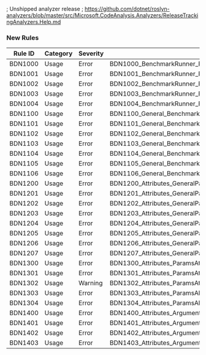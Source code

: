 ﻿; Unshipped analyzer release
; https://github.com/dotnet/roslyn-analyzers/blob/master/src/Microsoft.CodeAnalysis.Analyzers/ReleaseTrackingAnalyzers.Help.md

### New Rules

Rule ID  | Category | Severity | Notes
---------|----------|----------|--------------------
BDN1000  |  Usage   | Error	   | BDN1000_BenchmarkRunner_Run_TypeArgumentClassMissingBenchmarkMethods
BDN1001  |  Usage   | Error	   | BDN1001_BenchmarkRunner_Run_TypeArgumentClassMustBePublic
BDN1002  |  Usage   | Error	   | BDN1002_BenchmarkRunner_Run_TypeArgumentClassMustBeUnsealed
BDN1003  |  Usage   | Error	   | BDN1003_BenchmarkRunner_Run_TypeArgumentClassMustBeNonAbstract
BDN1004  |  Usage   | Error	   | BDN1004_BenchmarkRunner_Run_GenericTypeArgumentClassMustBeAnnotatedWithAGenericTypeArgumentsAttribute
BDN1100  |  Usage   | Error	   | BDN1100_General_BenchmarkClass_ClassWithGenericTypeArgumentsAttributeMustBeNonAbstract
BDN1101  |  Usage   | Error	   | BDN1101_General_BenchmarkClass_ClassWithGenericTypeArgumentsAttributeMustBeGeneric
BDN1102  |  Usage   | Error	   | BDN1102_General_BenchmarkClass_GenericTypeArgumentsAttributeMustHaveMatchingTypeParameterCount
BDN1103  |  Usage   | Error	   | BDN1103_General_BenchmarkClass_MethodMustBePublic
BDN1104  |  Usage   | Error	   | BDN1104_General_BenchmarkClass_MethodMustBeNonGeneric
BDN1105  |  Usage   | Error	   | BDN1105_General_BenchmarkClass_ClassMustBeNonStatic
BDN1106  |  Usage   | Error	   | BDN1106_General_BenchmarkClass_OnlyOneMethodCanBeBaseline
BDN1200  |  Usage   | Error	   | BDN1200_Attributes_GeneralParameterAttributes_MutuallyExclusiveOnField
BDN1201  |  Usage   | Error	   | BDN1201_Attributes_GeneralParameterAttributes_MutuallyExclusiveOnProperty
BDN1202  |  Usage   | Error	   | BDN1202_Attributes_GeneralParameterAttributes_FieldMustBePublic
BDN1203  |  Usage   | Error	   | BDN1203_Attributes_GeneralParameterAttributes_PropertyMustBePublic
BDN1204  |  Usage   | Error	   | BDN1204_Attributes_GeneralParameterAttributes_NotValidOnReadonlyField
BDN1205  |  Usage   | Error	   | BDN1205_Attributes_GeneralParameterAttributes_NotValidOnConstantField
BDN1206  |  Usage   | Error	   | BDN1206_Attributes_GeneralParameterAttributes_PropertyCannotBeInitOnly
BDN1207  |  Usage   | Error	   | BDN1207_Attributes_GeneralParameterAttributes_PropertyMustHavePublicSetter
BDN1300  |  Usage   | Error	   | BDN1300_Attributes_ParamsAttribute_MustHaveValues
BDN1301  |  Usage   | Error	   | BDN1301_Attributes_ParamsAttribute_MustHaveMatchingValueType
BDN1302  |  Usage   | Warning  | BDN1302_Attributes_ParamsAttribute_UnnecessarySingleValuePassedToAttribute
BDN1303  |  Usage   | Error	   | BDN1303_Attributes_ParamsAllValuesAttribute_NotAllowedOnFlagsEnumPropertyOrFieldType
BDN1304  |  Usage   | Error	   | BDN1304_Attributes_ParamsAllValues_PropertyOrFieldTypeMustBeEnumOrBool
BDN1400  |  Usage   | Error	   | BDN1400_Attributes_ArgumentsAttribute_RequiresBenchmarkAttribute
BDN1401  |  Usage   | Error	   | BDN1401_Attributes_ArgumentsAttribute_MethodWithoutAttributeMustHaveNoParameters
BDN1402  |  Usage   | Error	   | BDN1402_Attributes_ArgumentsAttribute_MustHaveMatchingValueCount
BDN1403  |  Usage   | Error	   | BDN1403_Attributes_ArgumentsAttribute_MustHaveMatchingValueType
